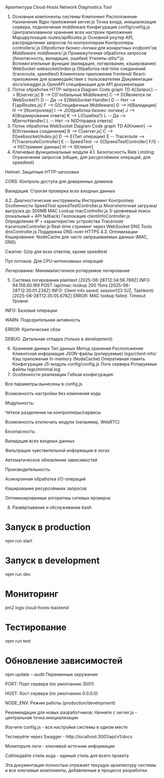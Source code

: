 Архитектура Cloud-Hosts Network Diagnostics Tool
1. Основные компоненты системы
Компонент	Расположение	Назначение
Ядро приложения	server.js	Точка входа, инициализация сервера, подключение middleware
Конфигурация	config/config.js	Централизованное хранение всех настроек приложения
Маршрутизация	routes/apiRoutes.js	Основной роутер API, распределение запросов по контроллерам
Контроллеры	controllers/*.js	Обработка бизнес-логики для конкретных endpoint'ов
Middleware	middleware/*.js	Промежуточная обработка запросов (безопасность, валидация, ошибки)
Утилиты	utils/*.js	Вспомогательные функции (валидация, логирование, кэширование)
WebSocket	websocket/index.js	Обработка real-time соединений (traceroute, speedtest)
Клиентское приложение	frontend/	React-приложение для взаимодействия с пользователем
Документация	docs/swagger.js	OpenAPI спецификация для API документации
2. Поток обработки HTTP-запроса
Diagram
Code
graph TD
    A[Запрос] --> B[server.js]
    B --> C[Глобальные Middleware]
    C --> D{Является ли WebSocket?}
    D -- Да --> E[WebSocket Handler]
    D -- Нет --> F[apiRoutes.js]
    F --> G[Специфичные Middleware]
    G --> H[Валидация]
    H --> I[Контроллер]
    I --> J[Обработка бизнес-логики]
    J --> K[Формирование ответа]
    K --> L{Ошибка?}
    L -- Да --> M[errorHandler]
    L -- Нет --> N[Отправка ответа]
3. Поток обработки WebSocket
Diagram
Code
graph TD
    A[Клиент] --> B[Установка соединения]
    B --> C[server.js]
    C --> D[websocket/index.js]
    D --> E{Тип операции}
    E -- Traceroute --> F[TracerouteController]
    E -- SpeedTest --> G[SpeedTestController]
    F/G --> H[Стриминг данных]
    H --> I[Клиент]
4. Ключевые функциональные модули
4.1. Безопасность
Rate Limiting: Ограничение запросов (общее, для ресурсоёмких операций, для speedtest)

Helmet: Защитные HTTP-заголовки

CORS: Контроль доступа для доверенных доменов

Валидация: Строгая проверка всех входных данных

4.2. Диагностические инструменты
Инструмент	Контроллер	Особенности
SpeedTest	speedTestController.js	Многопоточная загрузка/выгрузка до 300MB
MAC Lookup	macController.js	3-уровневый поиск (локальный + API fallback)
Геолокация	clientInfoController.js	Определение IP + характеристик устройства
Traceroute	tracerouteController.js	Real-time стриминг через WebSocket
DNS Tools	dnsController.js	Поддержка DNS-over-HTTPS
4.3. Оптимизации
Кэширование: NodeCache для часто запрашиваемых данных (MAC, DNS)

Сжатие: Gzip для всех ответов, кроме speedtest

Пул потоков: Для CPU-интенсивных операций

Логирование: Минималистичное ротируемое логирование

5. Система логирования
plaintext
[2025-06-28T12:34:56.789Z] INFO: 94.158.60.189 POST /api/mac-lookup 200 15ms
[2025-06-28T12:35:01.234Z] INFO: Client info saved: session123 (UZ, Tashkent)
[2025-06-28T12:35:05.678Z] ERROR: MAC lookup failed: Timeout
Уровни:

INFO: Базовые операции

WARN: Подозрительная активность

ERROR: Критические сбои

DEBUG: Детальная отладка (только в development)

6. Хранение данных
Тип данных	Метод хранения	Расположение
Клиентская информация	JSON-файлы (ротируемые)	logs/client-info/
Кэш приложения	In-memory (NodeCache)	Оперативная память
Конфигурация	JS-модуль	config/config.js
Логи сервера	Ротируемые файлы	logs/minimal.log
7. Особенности реализации
Гибкая конфигурация:

Все параметры вынесены в config.js

Возможность настройки без изменения кода

Модульность:

Чёткое разделение на контроллеры/сервисы

Возможность отключать модули (например, WebRTC)

Безопасность:

Валидация всех входных данных

Фильтрация чувствительной информации в логах

Автоматическое обновление зависимостей

Производительность:

Асинхронная обработка I/O-операций

Кэширование ресурсоёмких запросов

Оптимизированные алгоритмы сетевых проверок

8. Развёртывание и обслуживание
bash
# Запуск в production
npm run start

# Запуск в development
npm run dev

# Мониторинг
pm2 logs cloud-hosts-backend

# Тестирование
npm run test

# Обновление зависимостей
npm update --audit
Переменные окружения:

PORT: Порт сервера (по умолчанию 3001)

HOST: Хост сервера (по умолчанию 0.0.0.0)

NODE_ENV: Режим работы (production/development)

Рекомендации для новых разработчиков:
Начните с server.js - центральная точка инициализации

Изучите config.js - все настройки системы в одном месте

Тестируйте через Swagger - http://localhost:3001/api/v1/docs

Мониторьте логи - ключевой источник информации

Соблюдайте стиль кода - единый стиль для всего проекта

Эта документация полностью отражает текущую архитектуру системы и все ключевые компоненты, добавленные в процессе разработки.
